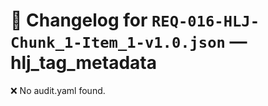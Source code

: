 # 📝 Changelog for `REQ-016-HLJ-Chunk_1-Item_1-v1.0.json` — **hlj_tag_metadata**

❌ No audit.yaml found.
